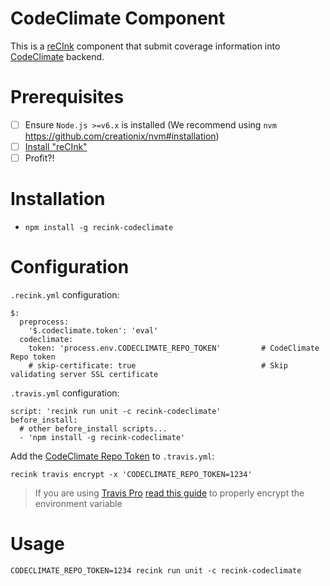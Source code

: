 CodeClimate Component
======================

This is a [reCInk](https://github.com/MitocGroup/reCInk) component that submit 
coverage information into [CodeClimate](https://codeclimate.com) backend.

# Prerequisites

- [ ] Ensure `Node.js >=v6.x` is installed (We recommend using `nvm` https://github.com/creationix/nvm#installation)
- [ ] [Install "reCInk"](https://github.com/MitocGroup/reCInk#installation)
- [ ] Profit?!

# Installation

- `npm install -g recink-codeclimate`

# Configuration

`.recink.yml` configuration:

```
$:
  preprocess:
    '$.codeclimate.token': 'eval'
  codeclimate:
    token: 'process.env.CODECLIMATE_REPO_TOKEN'         # CodeClimate Repo token
    # skip-certificate: true                            # Skip validating server SSL certificate
```

`.travis.yml` configuration:

```
script: 'recink run unit -c recink-codeclimate'  
before_install:
  # other before_install scripts...
  - 'npm install -g recink-codeclimate'
```

Add the [CodeClimate Repo Token](https://docs.codeclimate.com/v1.0/docs/test-coverage-troubleshooting-tips#section--should-i-keep-my-test-coverage-token-secret-) to `.travis.yml`:

```
recink travis encrypt -x 'CODECLIMATE_REPO_TOKEN=1234'
```

> If you are using [Travis Pro](https://travis-ci.com/) [read this guide](https://github.com/MitocGroup/reCInk/blob/master/docs/guide.md#configuring-github-project) to properly encrypt the environment variable

# Usage

```
CODECLIMATE_REPO_TOKEN=1234 recink run unit -c recink-codeclimate
```
